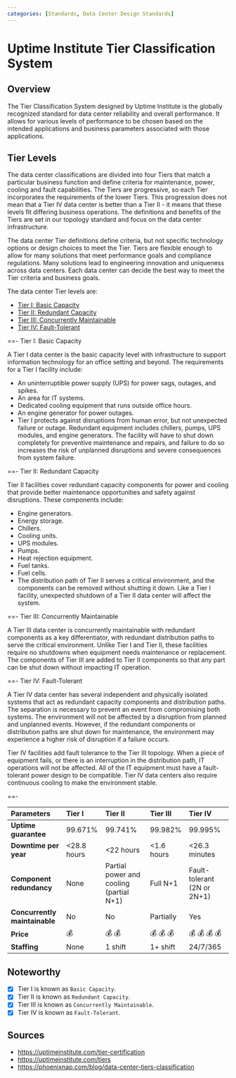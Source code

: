```yaml
---
categories: [Standards, Data Center Design Standards]
---
```


# Uptime Institute Tier Classification System

## Overview

The Tier Classification System designed by Uptime Institute is the globally recognized standard for data center reliability and overall performance. It allows for various levels of performance to be chosen based on the intended applications and business parameters associated with those applications.

## Tier Levels

The data center classifications are divided into four Tiers that match a particular business function and define criteria for maintenance, power, cooling and fault capabilities. The Tiers are progressive, so each Tier incorporates the requirements of the lower Tiers. This progression does not mean that a Tier IV data center is better than a Tier II - it means that these levels fit differing business operations. The definitions and benefits of the Tiers are set in our topology standard and focus on the data center infrastructure.

The data center Tier definitions define criteria, but not specific technology options or design choices to meet the Tier. Tiers are flexible enough to allow for many solutions that meet performance goals and compliance regulations. Many solutions lead to engineering innovation and uniqueness across data centers. Each data center can decide the best way to meet the Tier criteria and business goals.

The data center Tier levels are:

- [Tier I: Basic Capacity](#tier-i-basic-capacity)
- [Tier II: Redundant Capacity](#tier-ii-redundant-capacity)
- [Tier III: Concurrently Maintainable](#tier-iii-concurrently-maintainable)
- [Tier IV: Fault-Tolerant](#tier-iv-fault-tolerant)

==- Tier I: Basic Capacity

A Tier I data center is the basic capacity level with infrastructure to support information technology for an office setting and beyond. The requirements for a Tier I facility include:

- An uninterruptible power supply (UPS) for power sags, outages, and spikes.
- An area for IT systems.
- Dedicated cooling equipment that runs outside office hours.
- An engine generator for power outages.
- Tier I protects against disruptions from human error, but not unexpected failure or outage. Redundant equipment includes chillers, pumps, UPS modules, and engine generators. The facility will have to shut down completely for preventive maintenance and repairs, and failure to do so increases the risk of unplanned disruptions and severe consequences from system failure.

==- Tier II: Redundant Capacity

Tier II facilities cover redundant capacity components for power and cooling that provide better maintenance opportunities and safety against disruptions. These components include:

- Engine generators.
- Energy storage.
- Chillers.
- Cooling units.
- UPS modules.
- Pumps.
- Heat rejection equipment.
- Fuel tanks.
- Fuel cells.
- The distribution path of Tier II serves a critical environment, and the components can be removed without shutting it down. Like a Tier I facility, unexpected shutdown of a Tier II data center will affect the system.

==- Tier III: Concurrently Maintainable

A Tier III data center is concurrently maintainable with redundant components as a key differentiator, with redundant distribution paths to serve the critical environment. Unlike Tier I and Tier II, these facilities require no shutdowns when equipment needs maintenance or replacement. The components of Tier III are added to Tier II components so that any part can be shut down without impacting IT operation.

==- Tier IV: Fault-Tolerant

A Tier IV data center has several independent and physically isolated systems that act as redundant capacity components and distribution paths. The separation is necessary to prevent an event from compromising both systems. The environment will not be affected by a disruption from planned and unplanned events. However, if the redundant components or distribution paths are shut down for maintenance, the environment may experience a higher risk of disruption if a failure occurs.

Tier IV facilities add fault tolerance to the Tier III topology. When a piece of equipment fails, or there is an interruption in the distribution path, IT operations will not be affected. All of the IT equipment must have a fault-tolerant power design to be compatible. Tier IV data centers also require continuous cooling to make the environment stable.

==-

Parameters | Tier I | Tier II | Tier III | Tier IV
:--- | :--- | :--- | :--- | :---
**Uptime guarantee** | 99.671% | 99.741% | 99.982% | 99.995%
**Downtime per year** | <28.8 hours | <22 hours | <1.6 hours | <26.3 minutes
**Component redundancy** | None | Partial power and cooling (partial N+1) | Full N+1 | Fault-tolerant (2N or 2N+1)
**Concurrently maintainable** | No | No | Partially | Yes
**Price** | :moneybag: | :moneybag: :moneybag: | :moneybag: :moneybag: :moneybag: | :moneybag: :moneybag: :moneybag: :moneybag:
**Staffing** | None | 1 shift | 1+ shift | 24/7/365

## Noteworthy

- [x] Tier I is known as `Basic Capacity`.
- [x] Tier II is known as `Redundant Capacity`.
- [x] Tier III is known as `Concurrently Maintainable`.
- [x] Tier IV is known as `Fault-Tolerant`.

## Sources

- https://uptimeinstitute.com/tier-certification
- https://uptimeinstitute.com/tiers
- https://phoenixnap.com/blog/data-center-tiers-classification